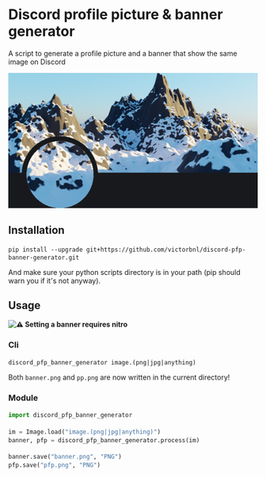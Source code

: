 # Discord profile picture & banner generator

A script to generate a profile picture and a banner that show the same image on Discord

<p align="center">
    <img src=".readme/screenshot.png">
</p>

## Installation

```
pip install --upgrade git+https://github.com/victorbnl/discord-pfp-banner-generator.git
```

And make sure your python scripts directory is in your path (pip should warn you if it's not anyway).

## Usage

<strong><img src="https://user-images.githubusercontent.com/39555268/130364433-8e2d0fda-2ec6-4233-b7f9-ab57fd50ad1d.png" height="42px" alt="⚠ Setting a banner requires nitro"></strong>

### Cli

```
discord_pfp_banner_generator image.(png|jpg|anything)
```

Both `banner.png` and `pp.png` are now written in the current directory!

### Module

```python
import discord_pfp_banner_generator

im = Image.load("image.(png|jpg|anything)")
banner, pfp = discord_pfp_banner_generator.process(im)

banner.save("banner.png", "PNG")
pfp.save("pfp.png", "PNG")
```
